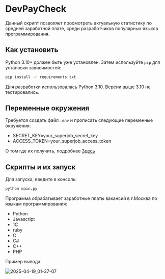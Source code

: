 # DevPayCheck
Данный скрипт позволяет просмотреть актуальную статистику по средней заработной плате, среди разработчиков популярных языков программирования.

## Как установить
Python 3.10+ должен быть уже установлен. Затем используйте `pip` для установки зависимостей:
```bash
pip install -r requirements.txt
```
Для разработки использовалась Python 3.10. Версии выше 3.10 не тестировались.

## Переменные окружения
Требуется создать файл `.env` и прописать следующие переменные окружения:
- SECRET_KEY=your_superjob_secret_key
- ACCESS_TOKEN=your_superjob_access_token

О том где их получить, подробнее [Здесь](https://api.superjob.ru/#gettin)

## Скрипты и их запуск
Для запуска, введите в консоль:
```bash
python main.py
```
Программа обрабатывает заработные платы вакансий в г.Москва по языкам программирования:
- Python 
- Javascript
- 1C
- ruby
- C
- C#
- C++
- PHP

Пример вывода:

![2025-04-19_01-37-07](https://github.com/user-attachments/assets/f93da95a-623c-45f4-a8e3-e19ab8eb0428)

